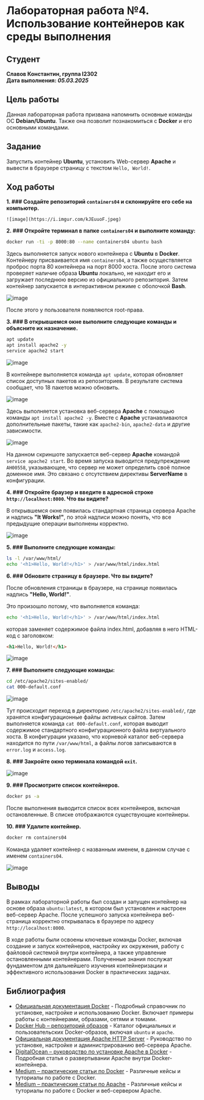 # Лабораторная работа №4. Использование контейнеров как среды выполнения

## Студент

**Славов Константин, группа I2302**  
**Дата выполнения: _05.03.2025_**

## Цель работы

Данная лабораторная работа призвана напомнить основные команды ОС **Debian/Ubuntu**. Также она позволит познакомиться с **Docker** и его основными командами.

## Задание

Запустить контейнер **Ubuntu**, установить Web-сервер **Apache** и вывести в браузере страницу с текстом `Hello, World!`.

## Ход работы

**1. ### Создайте репозиторий `containers04` и склонируйте его себе на компьютер.**

    ![image](https://i.imgur.com/kJEuuoF.jpeg)

**2. ### Откройте терминал в папке `containers04` и выполните команду:**

```sh
docker run -ti -p 8000:80 --name containers04 ubuntu bash
```

Здесь выполняется запуск нового контейнера с **Ubuntu** в **Docker**. Контейнеру присваивается имя `containers04`, а также осуществляется проброс порта 80 контейнера на порт 8000 хоста. После этого система проверяет наличие образа **Ubuntu** локально, не находит его и загружает последнюю версию из официального репозитория. Затем контейнер запускается в интерактивном режиме с оболочкой **Bash**.

![image](https://i.imgur.com/hzTVwpc.jpeg)

После этого у пользователя появляются root-права.

**3. ### В открывшемся окне выполните следующие команды и объясните их назначение.**

```sh
apt update
apt install apache2 -y
service apache2 start
```

![image](https://i.imgur.com/Gm1UYnI.jpeg)

В контейнере выполняется команда `apt update`, которая обновляет список доступных пакетов из репозиториев. В результате система сообщает, что 18 пакетов можно обновить.

![image](https://i.imgur.com/fHgsTpx.jpeg)

Здесь выполняется установка веб-сервера **Apache** с помощью команды `apt install apache2 -y`. Вместе с **Apache** устанавливаются дополнительные пакеты, такие как `apache2-bin`, `apache2-data` и другие зависимости.

![image](https://i.imgur.com/xmQV8Z7.jpeg)

На данном скриншоте запускается веб-сервер **Apache** командой `service apache2 start`. Во время запуска выводится предупреждение `AH00558`, указывающее, что сервер не может определить своё полное доменное имя. Это связано с отсутствием директивы **ServerName** в конфигурации.

**4. ### Откройте браузер и введите в адресной строке `http://localhost:8000`. Что вы видите?**

В открывшемся окне появилась стандартная страница сервера Apache и надпись **"It Works!"**, по этой надписи можно понять, что все предыдущие операции выполнены корректно.

![image](https://i.imgur.com/ICt1Gcn.jpeg)

**5. ### Выполните следующие команды:**

```sh
ls -l /var/www/html/
echo '<h1>Hello, World!</h1>' > /var/www/html/index.html
```

**6. ### Обновите страницу в браузере. Что вы видите?**

После обновления страницы в браузере, на странице появилась надпись **"Hello, World!"**.

Это произошло потому, что выполняется команда:

```sh
echo '<h1>Hello, World!</h1>' > /var/www/html/index.html
```

которая заменяет содержимое файла index.html, добавляя в него HTML-код с заголовком:

```html
<h1>Hello, World!</h1>
```

![image](https://i.imgur.com/oiWWGxb.jpeg)

**7. ### Выполните следующие команды:**

```sh
cd /etc/apache2/sites-enabled/
cat 000-default.conf
```

![image](https://i.imgur.com/UGadVje.jpeg)

Тут происходит переход в директорию `/etc/apache2/sites-enabled/`, где хранятся конфигурационные файлы активных сайтов. Затем выполняется команда `cat 000-default.conf`, которая выводит содержимое стандартного конфигурационного файла виртуального хоста. В конфигурации указано, что корневой каталог веб-сервера находится по пути `/var/www/html`, а файлы логов записываются в `error.log` и `access.log`.

**8. ### Закройте окно терминала командой `exit`.**

![image](https://i.imgur.com/LwRU4cR.jpeg)

**9. ### Просмотрите список контейнеров.**

```sh
docker ps -a
```

После выполнения выводится список всех контейнеров, включая остановленные. В списке отображаются существующие контейнеры.

**10. ### Удалите контейнер.**

```sh
docker rm containers04
```

Команда удаляет контейнер с названным именем, в данном случае с именем `containers04`.

![image](https://i.imgur.com/XyH5mp5.jpeg)

## Выводы

В рамках лабораторной работы был создан и запущен контейнер на основе образа `ubuntu:latest`, в котором был установлен и настроен веб-сервер Apache. После успешного запуска контейнера веб-страница корректно открывалась в браузере по адресу `http://localhost:8000`.  

В ходе работы были освоены ключевые команды Docker, включая создание и запуск контейнеров, настройку их окружения, работу с файловой системой внутри контейнера, а также управление остановленными контейнерами. Полученные знания послужат фундаментом для дальнейшего изучения контейнеризации и эффективного использования Docker в практических задачах.

## Библиография

- [Официальная документация Docker](https://docs.docker.com) - Подробный справочник по установке, настройке и использованию Docker. Включает примеры работы с контейнерами, образами, сетями и томами.
- [Docker Hub – репозиторий образов](https://hub.docker.com) - Каталог официальных и пользовательских Docker-образов, включая `ubuntu` и `apache`.
- [Официальная документация Apache HTTP Server](https://httpd.apache.org/docs/) - Руководство по установке, настройке и администрированию веб-сервера Apache.
- [DigitalOcean – руководство по установке Apache в Docker](https://www.digitalocean.com/community/tutorials/docker-explained-how-to-containerize-and-use-apache-on-ubuntu) - Подробная статья о развертывании Apache внутри Docker-контейнера.
- [Medium – практические статьи по Docker](https://medium.com/tag/docker) - Различные кейсы и туториалы по работе с Docker.
- [Medium – практические статьи по Apache](https://medium.com/tag/apache) - Различные кейсы и туториалы по работе с Docker и веб-сервером Apache.
